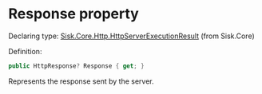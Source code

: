 <!--

Copyrights 2023 Sisk Framework - CypherPotato
Published under MIT license

!!! DO NOT EDIT THIS FILE !!!
This file was generated by a tool in the Sisk package. To edit the information in this documentation,
edit the XML documentation present in the Sisk source code.

-->


# Response property

Declaring type: [Sisk.Core.Http.HttpServerExecutionResult](/spec/Sisk.Core.Http.HttpServerExecutionResult.md) (from Sisk.Core)


Definition:

```cs
public HttpResponse? Response { get; }
```

Represents the response sent by the server.

